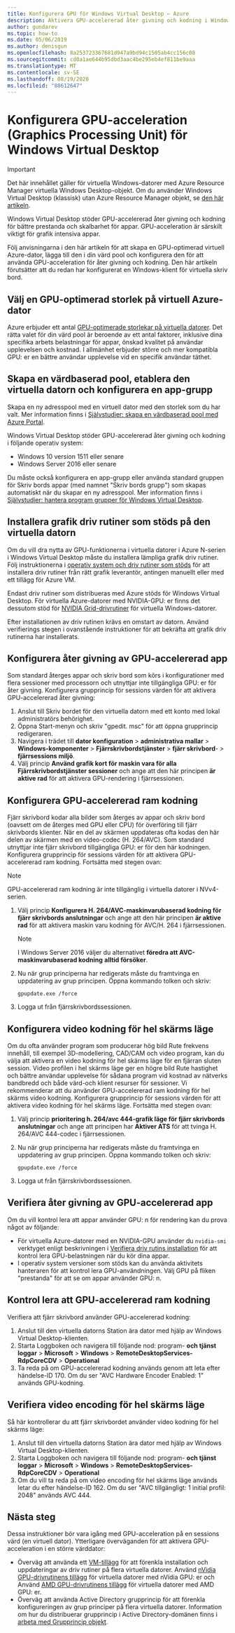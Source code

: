 ```yaml
---
title: Konfigurera GPU för Windows Virtual Desktop – Azure
description: Aktivera GPU-accelererad åter givning och kodning i Windows Virtual Desktop.
author: gundarev
ms.topic: how-to
ms.date: 05/06/2019
ms.author: denisgun
ms.openlocfilehash: 8a253723367681d947a9bd94c1505ab4cc156c08
ms.sourcegitcommit: cd0a1ae644b95dbd3aac4be295eb4ef811be9aaa
ms.translationtype: MT
ms.contentlocale: sv-SE
ms.lasthandoff: 08/19/2020
ms.locfileid: "88612647"
---
```

# <a name="configure-graphics-processing-unit-gpu-acceleration-for-windows-virtual-desktop"></a>Konfigurera GPU-acceleration (Graphics Processing Unit) för Windows Virtual Desktop

>[!IMPORTANT]
>Det här innehållet gäller för virtuella Windows-datorer med Azure Resource Manager virtuella Windows Desktop-objekt. Om du använder Windows Virtual Desktop (klassisk) utan Azure Resource Manager objekt, se [den här artikeln](./virtual-desktop-fall-2019/configure-vm-gpu-2019.md).

Windows Virtual Desktop stöder GPU-accelererad åter givning och kodning för bättre prestanda och skalbarhet för appar. GPU-acceleration är särskilt viktigt för grafik intensiva appar.

Följ anvisningarna i den här artikeln för att skapa en GPU-optimerad virtuell Azure-dator, lägga till den i din värd pool och konfigurera den för att använda GPU-acceleration för åter givning och kodning. Den här artikeln förutsätter att du redan har konfigurerat en Windows-klient för virtuella skriv bord.

## <a name="select-a-gpu-optimized-azure-virtual-machine-size"></a>Välj en GPU-optimerad storlek på virtuell Azure-dator

Azure erbjuder ett antal [GPU-optimerade storlekar på virtuella datorer](/azure/virtual-machines/windows/sizes-gpu). Det rätta valet för din värd pool är beroende av ett antal faktorer, inklusive dina specifika arbets belastningar för appar, önskad kvalitet på användar upplevelsen och kostnad. I allmänhet erbjuder större och mer kompatibla GPU: er en bättre användar upplevelse vid en specifik användar täthet.

## <a name="create-a-host-pool-provision-your-virtual-machine-and-configure-an-app-group"></a>Skapa en värdbaserad pool, etablera den virtuella datorn och konfigurera en app-grupp

Skapa en ny adresspool med en virtuell dator med den storlek som du har valt. Mer information finns i [Självstudier: skapa en värdbaserad pool med Azure Portal](/azure/virtual-desktop/create-host-pools-azure-marketplace).

Windows Virtual Desktop stöder GPU-accelererad åter givning och kodning i följande operativ system:

* Windows 10 version 1511 eller senare
* Windows Server 2016 eller senare

Du måste också konfigurera en app-grupp eller använda standard gruppen för Skriv bords appar (med namnet "Skriv bords grupp") som skapas automatiskt när du skapar en ny adresspool. Mer information finns i [Självstudier: hantera program grupper för Windows Virtual Desktop](/azure/virtual-desktop/manage-app-groups).

## <a name="install-supported-graphics-drivers-in-your-virtual-machine"></a>Installera grafik driv rutiner som stöds på den virtuella datorn

Om du vill dra nytta av GPU-funktionerna i virtuella datorer i Azure N-serien i Windows Virtual Desktop måste du installera lämpliga grafik driv rutiner. Följ instruktionerna i [operativ system och driv rutiner som stöds](/azure/virtual-machines/windows/sizes-gpu#supported-operating-systems-and-drivers) för att installera driv rutiner från rätt grafik leverantör, antingen manuellt eller med ett tillägg för Azure VM.

Endast driv rutiner som distribueras med Azure stöds för Windows Virtual Desktop. För virtuella Azure-datorer med NVIDIA-GPU: er finns det dessutom stöd för [NVIDIA Grid-drivrutiner](/azure/virtual-machines/windows/n-series-driver-setup#nvidia-grid-drivers) för virtuella Windows-datorer.

Efter installationen av driv rutinen krävs en omstart av datorn. Använd verifierings stegen i ovanstående instruktioner för att bekräfta att grafik driv rutinerna har installerats.

## <a name="configure-gpu-accelerated-app-rendering"></a>Konfigurera åter givning av GPU-accelererad app

Som standard återges appar och skriv bord som körs i konfigurationer med flera sessioner med processorn och utnyttjar inte tillgängliga GPU: er för åter givning. Konfigurera grupprincip för sessions värden för att aktivera GPU-accelererad åter givning:

1. Anslut till Skriv bordet för den virtuella datorn med ett konto med lokal administratörs behörighet.
2. Öppna Start-menyn och skriv "gpedit. msc" för att öppna grupprincip redigeraren.
3. Navigera i trädet till **dator konfiguration**  >  **administrativa mallar**  >  **Windows-komponenter**  >  **Fjärrskrivbordstjänster**  >  **fjärr skrivbord**-  >  **fjärrsessions miljö**.
4. Välj princip **Använd grafik kort för maskin vara för alla Fjärrskrivbordstjänster sessioner** och ange att den här principen **är aktive rad** för att aktivera GPU-rendering i fjärrsessionen.

## <a name="configure-gpu-accelerated-frame-encoding"></a>Konfigurera GPU-accelererad ram kodning

Fjärr skrivbord kodar alla bilder som återges av appar och skriv bord (oavsett om de återges med GPU eller CPU) för överföring till fjärr skrivbords klienter. När en del av skärmen uppdateras ofta kodas den här delen av skärmen med en video-codec (H. 264/AVC). Som standard utnyttjar inte fjärr skrivbord tillgängliga GPU: er för den här kodningen. Konfigurera grupprincip för sessions värden för att aktivera GPU-accelererad ram kodning. Fortsätta med stegen ovan:

>[!NOTE]
>GPU-accelererad ram kodning är inte tillgänglig i virtuella datorer i NVv4-serien.

1. Välj princip **Konfigurera H. 264/AVC-maskinvarubaserad kodning för fjärr skrivbords anslutningar** och ange att den här principen **är aktive rad** för att aktivera maskin varu kodning för AVC/H. 264 i fjärrsessionen.

    >[!NOTE]
    >I Windows Server 2016 väljer du alternativet **föredra att AVC-maskinvarubaserad kodning** **alltid försöker**.

2. Nu när grup principerna har redigerats måste du framtvinga en uppdatering av grup principen. Öppna kommando tolken och skriv:

    ```batch
    gpupdate.exe /force
    ```

3. Logga ut från fjärrskrivbordssessionen.

## <a name="configure-fullscreen-video-encoding"></a>Konfigurera video kodning för hel skärms läge

Om du ofta använder program som producerar hög bild Rute frekvens innehåll, till exempel 3D-modellering, CAD/CAM och video program, kan du välja att aktivera en video kodning för hel skärms läge för en fjärran sluten session. Video profilen i hel skärms läge ger en högre bild Rute hastighet och bättre användar upplevelse för sådana program vid kostnad av nätverks bandbredd och både värd-och klient resurser för sessioner. Vi rekommenderar att du använder GPU-accelererad ram kodning för hel skärms video kodning. Konfigurera grupprincip för sessions värden för att aktivera video kodning för hel skärms läge. Fortsätta med stegen ovan:

1. Välj princip **prioritering h. 264/avc 444-grafik läge för fjärr skrivbords anslutningar** och ange att principen har **Aktiver ATS** för att tvinga H. 264/AVC 444-codec i fjärrsessionen.
2. Nu när grup principerna har redigerats måste du framtvinga en uppdatering av grup principen. Öppna kommando tolken och skriv:

    ```batch
    gpupdate.exe /force
    ```

3. Logga ut från fjärrskrivbordssessionen.
## <a name="verify-gpu-accelerated-app-rendering"></a>Verifiera åter givning av GPU-accelererad app

Om du vill kontrol lera att appar använder GPU: n för rendering kan du prova något av följande:

* För virtuella Azure-datorer med en NVIDIA-GPU använder du `nvidia-smi` verktyget enligt beskrivningen i [Verifiera driv rutins installation](/azure/virtual-machines/windows/n-series-driver-setup#verify-driver-installation) för att kontrol lera GPU-belastningen när du kör dina appar.
* I operativ system versioner som stöds kan du använda aktivitets hanteraren för att kontrol lera GPU-användningen. Välj GPU på fliken "prestanda" för att se om appar använder GPU: n.

## <a name="verify-gpu-accelerated-frame-encoding"></a>Kontrol lera att GPU-accelererad ram kodning

Verifiera att fjärr skrivbord använder GPU-accelererad kodning:

1. Anslut till den virtuella datorns Station ära dator med hjälp av Windows Virtual Desktop-klienten.
2. Starta Loggboken och navigera till följande nod: program- **och tjänst loggar**  >  **Microsoft**  >  **Windows**  >  **RemoteDesktopServices-RdpCoreCDV**  >  **Operational**
3. Ta reda på om GPU-accelererad kodning används genom att leta efter händelse-ID 170. Om du ser "AVC Hardware Encoder Enabled: 1" används GPU-kodning.

## <a name="verify-fullscreen-video-encoding"></a>Verifiera video encoding för hel skärms läge

Så här kontrollerar du att fjärr skrivbordet använder video kodning för hel skärms läge:

1. Anslut till den virtuella datorns Station ära dator med hjälp av Windows Virtual Desktop-klienten.
2. Starta Loggboken och navigera till följande nod: program- **och tjänst loggar**  >  **Microsoft**  >  **Windows**  >  **RemoteDesktopServices-RdpCoreCDV**  >  **Operational**
3. Om du vill ta reda på om video encoding för hel skärms läge används letar du efter händelse-ID 162. Om du ser "AVC tillgängligt: 1 initial profil: 2048" används AVC 444.

## <a name="next-steps"></a>Nästa steg

Dessa instruktioner bör vara igång med GPU-acceleration på en sessions värd (en virtuell dator). Ytterligare överväganden för att aktivera GPU-acceleration i en större värddator:

* Överväg att använda ett [VM-tillägg](/azure/virtual-machines/extensions/overview) för att förenkla installation och uppdateringar av driv rutiner på flera virtuella datorer. Använd [nVidia GPU-drivrutinens tillägg](/azure/virtual-machines/extensions/hpccompute-gpu-windows) för virtuella datorer med nVidia GPU: er och Använd [AMD GPU-drivrutinens tillägg](/azure/virtual-machines/extensions/hpccompute-amd-gpu-windows) för virtuella datorer med AMD GPU: er.
* Överväg att använda Active Directory grupprincip för att förenkla konfigureringen av grup principer på flera virtuella datorer. Information om hur du distribuerar grupprincip i Active Directory-domänen finns i [arbeta med Grupprincip objekt](https://go.microsoft.com/fwlink/p/?LinkId=620889).
